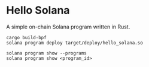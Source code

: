 # Hello Solana

A simple on-chain Solana program written in Rust.

```shell
cargo build-bpf
solana program deploy target/deploy/hello_solana.so
```

```shell
solana program show --programs
solana program show <program_id>
```